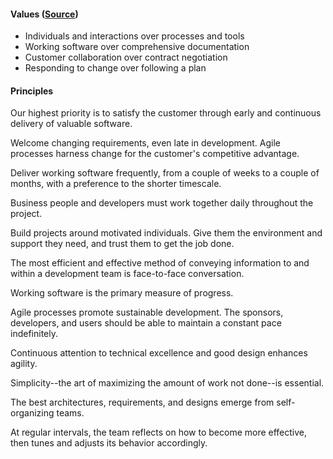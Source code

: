 
#### Values ([Source](http://www.agilemanifesto.org/))
* Individuals and interactions over processes and tools
* Working software over comprehensive documentation
* Customer collaboration over contract negotiation
* Responding to change over following a plan

#### Principles
Our highest priority is to satisfy the customer
through early and continuous delivery
of valuable software.

Welcome changing requirements, even late in 
development. Agile processes harness change for 
the customer's competitive advantage.

Deliver working software frequently, from a 
couple of weeks to a couple of months, with a 
preference to the shorter timescale.

Business people and developers must work 
together daily throughout the project.

Build projects around motivated individuals. 
Give them the environment and support they need, 
and trust them to get the job done.

The most efficient and effective method of 
conveying information to and within a development 
team is face-to-face conversation.

Working software is the primary measure of progress.

Agile processes promote sustainable development. 
The sponsors, developers, and users should be able 
to maintain a constant pace indefinitely.

Continuous attention to technical excellence 
and good design enhances agility.

Simplicity--the art of maximizing the amount 
of work not done--is essential.

The best architectures, requirements, and designs 
emerge from self-organizing teams.

At regular intervals, the team reflects on how 
to become more effective, then tunes and adjusts 
its behavior accordingly.


